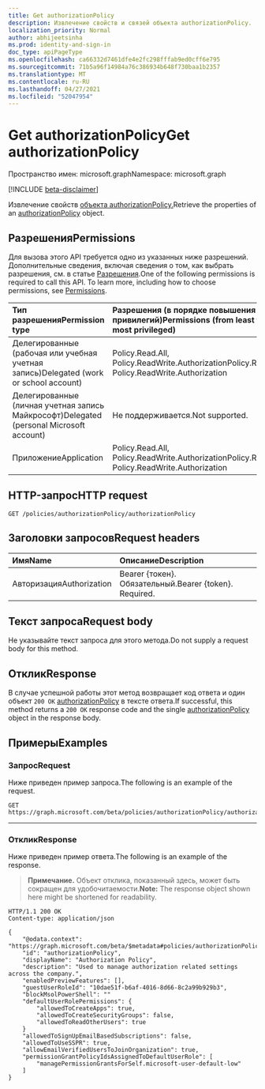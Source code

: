```yaml
---
title: Get authorizationPolicy
description: Извлечение свойств и связей объекта authorizationPolicy.
localization_priority: Normal
author: abhijeetsinha
ms.prod: identity-and-sign-in
doc_type: apiPageType
ms.openlocfilehash: ca66332d7461dfe4e2fc298fffab9ed0cff6e795
ms.sourcegitcommit: 71b5a96f14984a76c386934b648f730baa1b2357
ms.translationtype: MT
ms.contentlocale: ru-RU
ms.lasthandoff: 04/27/2021
ms.locfileid: "52047954"
---
```

# <a name="get-authorizationpolicy"></a><span data-ttu-id="442aa-103">Get authorizationPolicy</span><span class="sxs-lookup"><span data-stu-id="442aa-103">Get authorizationPolicy</span></span>

<span data-ttu-id="442aa-104">Пространство имен: microsoft.graph</span><span class="sxs-lookup"><span data-stu-id="442aa-104">Namespace: microsoft.graph</span></span>

[!INCLUDE [beta-disclaimer](../../includes/beta-disclaimer.md)]

<span data-ttu-id="442aa-105">Извлечение свойств [объекта authorizationPolicy.](../resources/authorizationpolicy.md)</span><span class="sxs-lookup"><span data-stu-id="442aa-105">Retrieve the properties of an [authorizationPolicy](../resources/authorizationpolicy.md) object.</span></span>

## <a name="permissions"></a><span data-ttu-id="442aa-106">Разрешения</span><span class="sxs-lookup"><span data-stu-id="442aa-106">Permissions</span></span>

<span data-ttu-id="442aa-p101">Для вызова этого API требуется одно из указанных ниже разрешений. Дополнительные сведения, включая сведения о том, как выбрать разрешения, см. в статье [Разрешения](/graph/permissions-reference).</span><span class="sxs-lookup"><span data-stu-id="442aa-p101">One of the following permissions is required to call this API. To learn more, including how to choose permissions, see [Permissions](/graph/permissions-reference).</span></span>

| <span data-ttu-id="442aa-109">Тип разрешения</span><span class="sxs-lookup"><span data-stu-id="442aa-109">Permission type</span></span>                        | <span data-ttu-id="442aa-110">Разрешения (в порядке повышения привилегий)</span><span class="sxs-lookup"><span data-stu-id="442aa-110">Permissions (from least to most privileged)</span></span> |
|:---------------------------------------|:--------------------------------------------|
| <span data-ttu-id="442aa-111">Делегированные (рабочая или учебная учетная запись)</span><span class="sxs-lookup"><span data-stu-id="442aa-111">Delegated (work or school account)</span></span>     | <span data-ttu-id="442aa-112">Policy.Read.All, Policy.ReadWrite.Authorization</span><span class="sxs-lookup"><span data-stu-id="442aa-112">Policy.Read.All, Policy.ReadWrite.Authorization</span></span> |
| <span data-ttu-id="442aa-113">Делегированные (личная учетная запись Майкрософт)</span><span class="sxs-lookup"><span data-stu-id="442aa-113">Delegated (personal Microsoft account)</span></span> | <span data-ttu-id="442aa-114">Не поддерживается.</span><span class="sxs-lookup"><span data-stu-id="442aa-114">Not supported.</span></span> |
| <span data-ttu-id="442aa-115">Приложение</span><span class="sxs-lookup"><span data-stu-id="442aa-115">Application</span></span>                            | <span data-ttu-id="442aa-116">Policy.Read.All, Policy.ReadWrite.Authorization</span><span class="sxs-lookup"><span data-stu-id="442aa-116">Policy.Read.All, Policy.ReadWrite.Authorization</span></span> |

## <a name="http-request"></a><span data-ttu-id="442aa-117">HTTP-запрос</span><span class="sxs-lookup"><span data-stu-id="442aa-117">HTTP request</span></span>

<!-- { "blockType": "ignored" } -->

```http
GET /policies/authorizationPolicy/authorizationPolicy
```

## <a name="request-headers"></a><span data-ttu-id="442aa-118">Заголовки запросов</span><span class="sxs-lookup"><span data-stu-id="442aa-118">Request headers</span></span>

| <span data-ttu-id="442aa-119">Имя</span><span class="sxs-lookup"><span data-stu-id="442aa-119">Name</span></span>      |<span data-ttu-id="442aa-120">Описание</span><span class="sxs-lookup"><span data-stu-id="442aa-120">Description</span></span>|
|:----------|:----------|
| <span data-ttu-id="442aa-121">Авторизация</span><span class="sxs-lookup"><span data-stu-id="442aa-121">Authorization</span></span> | <span data-ttu-id="442aa-p102">Bearer {токен}. Обязательный.</span><span class="sxs-lookup"><span data-stu-id="442aa-p102">Bearer {token}. Required.</span></span> |

## <a name="request-body"></a><span data-ttu-id="442aa-124">Текст запроса</span><span class="sxs-lookup"><span data-stu-id="442aa-124">Request body</span></span>

<span data-ttu-id="442aa-125">Не указывайте текст запроса для этого метода.</span><span class="sxs-lookup"><span data-stu-id="442aa-125">Do not supply a request body for this method.</span></span>

## <a name="response"></a><span data-ttu-id="442aa-126">Отклик</span><span class="sxs-lookup"><span data-stu-id="442aa-126">Response</span></span>

<span data-ttu-id="442aa-127">В случае успешной работы этот метод возвращает код ответа и один объект `200 OK` [authorizationPolicy](../resources/authorizationpolicy.md) в тексте ответа.</span><span class="sxs-lookup"><span data-stu-id="442aa-127">If successful, this method returns a `200 OK` response code and the single [authorizationPolicy](../resources/authorizationpolicy.md) object in the response body.</span></span>

## <a name="examples"></a><span data-ttu-id="442aa-128">Примеры</span><span class="sxs-lookup"><span data-stu-id="442aa-128">Examples</span></span>

### <a name="request"></a><span data-ttu-id="442aa-129">Запрос</span><span class="sxs-lookup"><span data-stu-id="442aa-129">Request</span></span>

<span data-ttu-id="442aa-130">Ниже приведен пример запроса.</span><span class="sxs-lookup"><span data-stu-id="442aa-130">The following is an example of the request.</span></span>

```msgraph-interactive
GET https://graph.microsoft.com/beta/policies/authorizationPolicy/authorizationPolicy
```
---

### <a name="response"></a><span data-ttu-id="442aa-131">Отклик</span><span class="sxs-lookup"><span data-stu-id="442aa-131">Response</span></span>

<span data-ttu-id="442aa-132">Ниже приведен пример ответа.</span><span class="sxs-lookup"><span data-stu-id="442aa-132">The following is an example of the response.</span></span>

> <span data-ttu-id="442aa-133">**Примечание.** Объект отклика, показанный здесь, может быть сокращен для удобочитаемости.</span><span class="sxs-lookup"><span data-stu-id="442aa-133">**Note:** The response object shown here might be shortened for readability.</span></span>

<!-- {
  "blockType": "response",
  "truncated": true,
  "@odata.type": "microsoft.graph.authorizationPolicy"
} -->

```http
HTTP/1.1 200 OK
Content-type: application/json

{
    "@odata.context": "https://graph.microsoft.com/beta/$metadata#policies/authorizationPolicy/$entity",
    "id": "authorizationPolicy",
    "displayName": "Authorization Policy",
    "description": "Used to manage authorization related settings across the company.",
    "enabledPreviewFeatures": [],
    "guestUserRoleId": "10dae51f-b6af-4016-8d66-8c2a99b929b3",
    "blockMsolPowerShell": ""
    "defaultUserRolePermissions": {
        "allowedToCreateApps": true,
        "allowedToCreateSecurityGroups": false,
        "allowedToReadOtherUsers": true
    }
    "allowedToSignUpEmailBasedSubscriptions": false,
    "allowedToUseSSPR": true,
    "allowEmailVerifiedUsersToJoinOrganization": true,
    "permissionGrantPolicyIdsAssignedToDefaultUserRole": [
        "managePermissionGrantsForSelf.microsoft-user-default-low"
    ]
}
```


